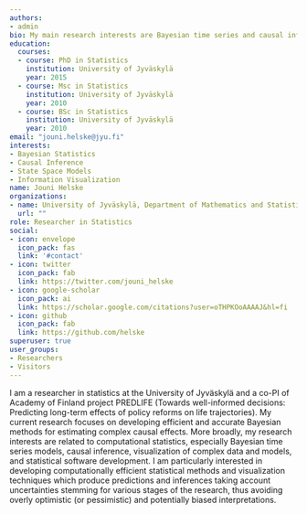 ```yaml
---
authors:
- admin
bio: My main research interests are Bayesian time series and causal inference, hidden Markov and general state space models, as well as information visualization.
education:
  courses:
  - course: PhD in Statistics
    institution: University of Jyväskylä
    year: 2015
  - course: Msc in Statistics
    institution: University of Jyväskylä
    year: 2010
  - course: BSc in Statistics
    institution: University of Jyväskylä
    year: 2010
email: "jouni.helske@jyu.fi"
interests:
- Bayesian Statistics
- Causal Inference
- State Space Models
- Information Visualization
name: Jouni Helske
organizations:
- name: University of Jyväskylä, Department of Mathematics and Statistics
  url: ""
role: Researcher in Statistics
social:
- icon: envelope
  icon_pack: fas
  link: '#contact'
- icon: twitter
  icon_pack: fab
  link: https://twitter.com/jouni_helske
- icon: google-scholar
  icon_pack: ai
  link: https://scholar.google.com/citations?user=oTHPKOoAAAAJ&hl=fi
- icon: github
  icon_pack: fab
  link: https://github.com/helske
superuser: true
user_groups:
- Researchers
- Visitors
---
```

I am a researcher in statistics at the University of Jyväskylä and a co-PI of Academy of Finland project PREDLIFE (Towards well-informed decisions: Predicting long-term effects of policy reforms on life trajectories). My current research focuses on developing efficient and accurate Bayesian methods for estimating complex causal effects. More broadly, my research interests are related to computational statistics, especially Bayesian time series models, causal inference, visualization of complex data and models, and statistical software development. I am particularly interested in developing computationally efficient statistical methods and visualization techniques which produce predictions and inferences taking account uncertainties stemming for various stages of the research, thus avoiding overly optimistic (or pessimistic) and potentially biased interpretations.

